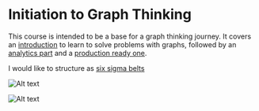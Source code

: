 # Initiation to Graph Thinking

This course is intended to be a base for a graph thinking journey. 
It covers an [introduction](./initiationGraphThinking/README.md) to learn to solve problems with graphs, followed by an [analytics part](./graphAnalytics/README.md) and a [production ready one](./bigGraphAnalytics/README.md).

I would like to structure as [six sigma belts](https://www.sixsigmadaily.com/the-human-aspect-of-six-sigma-the-belt-system/)

![Alt text](https://assets.digitalocean.com/articles/alligator/boo.svg "a title")

![Alt text](https://mk0castandupt5omibkp.kinstacdn.com/wp-content/uploads/six-sigma-belt-levels-1.png "a title")